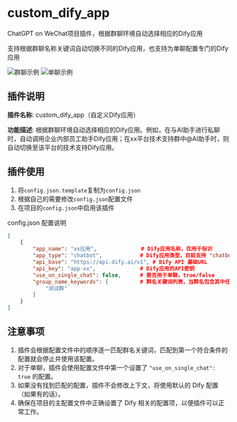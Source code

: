 # custom_dify_app
ChatGPT on WeChat项目插件，根据群聊环境自动选择相应的Dify应用

支持根据群聊名称关键词自动切换不同的Dify应用，也支持为单聊配置专门的Dify应用

![群聊示例](./docs/images/group_chat.jpg)
![单聊示例](./docs/images/single_chat.jpg)

## 插件说明

**插件名称**: custom_dify_app（自定义Dify应用）

**功能描述**: 根据群聊环境自动选择相应的Dify应用。例如，在与AI助手进行私聊时，自动调用企业内部员工助手Dify应用；在xx平台技术支持群中@AI助手时，则自动切换至该平台的技术支持Dify应用。

## 插件使用

1. 将`config.json.template`复制为`config.json`
2. 根据自己的需要修改`config.json`配置文件
3. 在项目的`config.json`中启用该插件

config.json 配置说明
```json
[
    {
        "app_name": "xx应用",              # Dify应用名称，仅用于标识
        "app_type": "chatbot",            # Dify应用类型，目前支持 "chatbot"
        "api_base": "https://api.dify.ai/v1", # Dify API 基础URL
        "api_key": "app-xx",              # Dify应用的API密钥
        "use_on_single_chat": false,      # 是否用于单聊，true/false
        "group_name_keywords": [          # 群名关键词列表，当群名包含其中任一关键词时，使用该配置
            "测试群"
        ]
    }
]
```

## 注意事项

1. 插件会根据配置文件中的顺序逐一匹配群名关键词，匹配到第一个符合条件的配置就会停止并使用该配置。
2. 对于单聊，插件会使用配置文件中第一个设置了 `"use_on_single_chat": true` 的配置。
3. 如果没有找到匹配的配置，插件不会修改上下文，将使用默认的 Dify 配置（如果有的话）。
4. 确保在项目的主配置文件中正确设置了 Dify 相关的配置项，以便插件可以正常工作。
